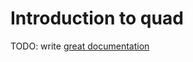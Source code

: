 # Introduction to quad

TODO: write [great documentation](http://jacobian.org/writing/what-to-write/)
